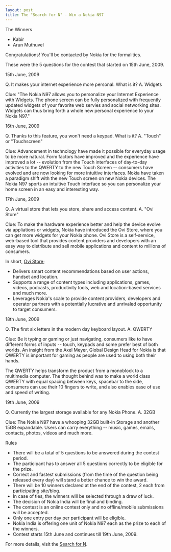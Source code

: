 ```yaml
---
layout: post
title: The "Search for N" - Win a Nokia N97
---
```


The Winners

- Kabir
- Arun Muthuvel

Congratulations! You'll be contacted by Nokia for the formalities.

These were the 5 questions for the contest that started on 15th June, 2009.

15th June, 2009

Q. It makes your internet experience more personal. What is it?
A. Widgets

Clue: "The Nokia N97 allows you to personalize your Internet Experience with Widgets. The phone screen can be fully personalized with frequently updated widgets of your favorite web servies and social networking sites. Widgets can thus bring forth a whole new personal experience to your Nokia N97."


16th June, 2009

Q. Thanks to this feature, you won't need a keypad. What is it?
A. "Touch" or "Touchscreen"

Clue: Advancement in technology have made it possible for everyday usage to be more natural. Form factors have improved and the experience have improved a lot -- evolution from the Touch interfaces of day-to-day activities to the QWERTY to the new Touch Screen -- consumers have evolved and are now looking for more intuitive interfaces.
Nokia have taken a paradigm shift with the new Touch screen on new Nokia devices. The Nokia N97 sports an intuitive Touch interface so you can personalize your home screen in an easy and interesting way.

17th June, 2009

Q. A virtual store that lets you store, share and access content.
A. "Ovi Store"

Clue: To make the hardware experience better and help the device evolve via appliations or widgets, Nokia have introduced the Ovi Store, where you can get more widgets for your Nokia phone. Ovi Store is a self-service, web-based tool that provides content providers and developers with an easy way to distribute and sell mobile applications and content to millions of consumers.

In short, <a href="http://store.ovi.com/">Ovi Store</a>;

- Delivers smart content recommendations based on user actions, handset and location.
- Supports a range of content types including applications, games, videos, podcasts, productivity tools, web and location-based services and much more.
- Leverages Nokia's scale to provide content providers, developers and operator partners with a potentially lucrative and unrivaled opportunity to target consumers.

18th June, 2009

Q. The first six letters in the modern day keyboard layout.
A. QWERTY

Clue: Be it typing or gaming or just navigating, consumers like to have different forms of inputs -- touch, keypads and some prefer best of both worlds. An insight from the Axel Meyer, Global Design Head for Nokia is that QWERTY is important for gaming as people are used to using both their hands.

The QWERTY helps transform the product from a monoblock to a multimedia computer. The thought behind was to make a world class QWERTY with equal spacing between keys, spacebar to the side, consumers can use their 10 fingers to write, and also enables ease of use and speed of writing.

19th June, 2009

Q. Currently the largest storage available for any Nokia Phone.
A. 32GB

Clue: The Nokia N97 have a whooping 32GB built-in Storage and another 15GB expandable. Users can carry everything -- music, games, emails, contacts, photos, videos and much more.

Rules

- There will be a total of 5 questions to be answered during the contest period.
- The participant has to answer all 5 questions correctly to be eligible for the prize.
- Correct and fastest submissions (from the time of the question being released every day) will stand a better chance to win the award.
- There will be 10 winners declared at the end of the contest, 2 each from participating site/blog.
- In case of ties, the winners will be selected through a draw of luck.
- The decision of Nokia India will be final and binding.
- The contest is an online contest only and no offline/mobile submissions will be accepted.
- Only one entry per day per participant will be eligible.
- Nokia India is offering one unit of Nokia N97 each as the prize to each of the winners.
- Contest starts 15th June and continues till 19th June, 2009.

For more details, visit the <a href="http://www.searchforn.com/">Search for N</a>.
